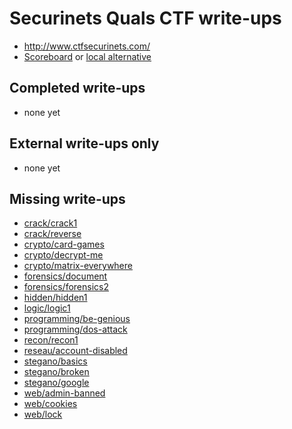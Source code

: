 # Securinets Quals CTF write-ups

* <http://www.ctfsecurinets.com/>
* [Scoreboard](TODO) or [local alternative](TODOLOCAL)

## Completed write-ups

* none yet

## External write-ups only

* none yet

## Missing write-ups

* [crack/crack1](crack/crack1)
* [crack/reverse](crack/reverse)
* [crypto/card-games](crypto/card-games)
* [crypto/decrypt-me](crypto/decrypt-me)
* [crypto/matrix-everywhere](crypto/matrix-everywhere)
* [forensics/document](forensics/document)
* [forensics/forensics2](forensics/forensics2)
* [hidden/hidden1](hidden/hidden1)
* [logic/logic1](logic/logic1)
* [programming/be-genious](programming/be-genious)
* [programming/dos-attack](programming/dos-attack)
* [recon/recon1](recon/recon1)
* [reseau/account-disabled](reseau/account-disabled)
* [stegano/basics](stegano/basics)
* [stegano/broken](stegano/broken)
* [stegano/google](stegano/google)
* [web/admin-banned](web/admin-banned)
* [web/cookies](web/cookies)
* [web/lock](web/lock)